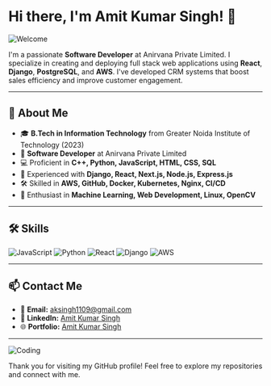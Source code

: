 # Hi there, I'm Amit Kumar Singh! 👋

![Welcome](https://media.giphy.com/media/hvRJCLFzcasrR4ia7z/giphy.gif)

I'm a passionate **Software Developer** at Anirvana Private Limited. I specialize in creating and deploying full stack web applications using **React**, **Django**, **PostgreSQL**, and **AWS**. I've developed CRM systems that boost sales efficiency and improve customer engagement.

---

## 🌟 About Me

- 🎓 **B.Tech in Information Technology** from Greater Noida Institute of Technology (2023)
- 💼 **Software Developer** at Anirvana Private Limited
- 💻 Proficient in **C++, Python, JavaScript, HTML, CSS, SQL**
- 🚀 Experienced with **Django, React, Next.js, Node.js, Express.js**
- 🛠 Skilled in **AWS, GitHub, Docker, Kubernetes, Nginx, CI/CD**
- 🤖 Enthusiast in **Machine Learning, Web Development, Linux, OpenCV**

---

## 🛠 Skills

![JavaScript](https://img.shields.io/badge/JavaScript-F7DF1E?style=flat-square&logo=javascript&logoColor=black)
![Python](https://img.shields.io/badge/Python-3776AB?style=flat-square&logo=python&logoColor=white)
![React](https://img.shields.io/badge/React-20232A?style=flat-square&logo=react&logoColor=61DAFB)
![Django](https://img.shields.io/badge/Django-092E20?style=flat-square&logo=django&logoColor=white)
![AWS](https://img.shields.io/badge/AWS-232F3E?style=flat-square&logo=amazon-aws&logoColor=white)

---

## 📫 Contact Me

- 📧 **Email:** aksingh1109@gmail.com
- 💼 **LinkedIn:** [Amit Kumar Singh](https://www.linkedin.com/in/amitkumrsingh/)
- 🌐 **Portfolio:** [Amit Kumar Singh](https://amitkumar.tech/)

---

![Coding](https://media.giphy.com/media/ZVik7pBtu9dNS/giphy.gif)

Thank you for visiting my GitHub profile! Feel free to explore my repositories and connect with me.
